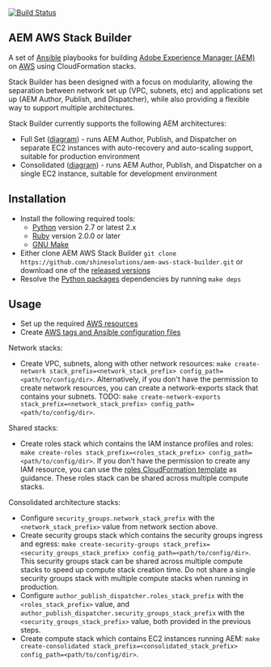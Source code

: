 [![Build Status](https://img.shields.io/travis/shinesolutions/aem-aws-stack-builder.svg)](http://travis-ci.org/shinesolutions/aem-aws-stack-builder)

AEM AWS Stack Builder
---------------------

A set of [Ansible](https://www.ansible.com/) playbooks for building [Adobe Experience Manager (AEM)](http://www.adobe.com/au/marketing-cloud/enterprise-content-management.html) on [AWS](https://aws.amazon.com/) using CloudFormation stacks.

Stack Builder has been designed with a focus on modularity, allowing the separation between network set up (VPC, subnets, etc) and applications set up (AEM Author, Publish, and Dispatcher), while also providing a flexible way to support multiple architectures.

Stack Builder currently supports the following AEM architectures:
* Full Set ([diagram](https://github.com/shinesolutions/aem-aws-stack-builder/blob/master/docs/architecture-full-set.png)) - runs AEM Author, Publish, and Dispatcher on separate EC2 instances with auto-recovery and auto-scaling support, suitable for production environment
* Consolidated ([diagram](https://github.com/shinesolutions/aem-aws-stack-builder/blob/master/docs/architecture-consolidated.png)) - runs AEM Author, Publish, and Dispatcher on a single EC2 instance, suitable for development environment

Installation
------------

- Install the following required tools:
  * [Python](https://www.python.org/downloads/) version 2.7 or latest 2.x
  * [Ruby](https://www.ruby-lang.org/en/) version 2.0.0 or later
  * [GNU Make](https://www.gnu.org/software/make/)
- Either clone AEM AWS Stack Builder `git clone https://github.com/shinesolutions/aem-aws-stack-builder.git` or download one of the [released versions](https://github.com/shinesolutions/aem-aws-stack-builder/releases)
- Resolve the [Python packages](https://pip.readthedocs.io/en/1.1/requirements.html) dependencies by running `make deps`

Usage
-----

- Set up the required [AWS resources](https://github.com/shinesolutions/aem-aws-stack-builder/blob/master/docs/aws-resources.md)
- Create [AWS tags and Ansible configuration files](https://github.com/shinesolutions/aem-aws-stack-builder/blob/master/docs/configuration.md)

Network stacks:
- Create VPC, subnets, along with other network resources: `make create-network stack_prefix=<network_stack_prefix> config_path=<path/to/config/dir>`. Alternatively, if you don't have the permission to create network resources, you can create a network-exports stack that contains your subnets. TODO: `make create-network-exports stack_prefix=<network_stack_prefix> config_path=<path/to/config/dir>`.

Shared stacks:
- Create roles stack which contains the IAM instance profiles and roles: `make create-roles stack_prefix=<roles_stack_prefix> config_path=<path/to/config/dir>`. If you don't have the permission to create any IAM resource, you can use the [roles CloudFormation template](https://github.com/shinesolutions/aem-aws-stack-builder/blob/master/cloudformation/apps/roles.yaml#L13) as guidance. These roles stack can be shared across multiple compute stacks.

Consolidated architecture stacks:
- Configure `security_groups.network_stack_prefix` with the `<network_stack_prefix>` value from network section above.
- Create security groups stack which contains the security groups ingress and egress: `make create-security-groups stack_prefix=<security_groups_stack_prefix> config_path=<path/to/config/dir>`. This security groups stack can be shared across multiple compute stacks to speed up compute stack creation time. Do not share a single security groups stack with multiple compute stacks when running in production.
- Configure `author_publish_dispatcher.roles_stack_prefix` with the `<roles_stack_prefix>` value, and `author_publish_dispatcher.security_groups_stack_prefix` with the `<security_groups_stack_prefix>` value, both provided in the previous steps.
- Create compute stack which contains EC2 instances running AEM: `make create-consolidated stack_prefix=<consolidated_stack_prefix> config_path=<path/to/config/dir>`.
